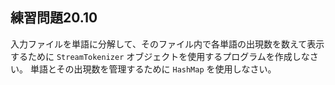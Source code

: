 ## 練習問題20.10

入力ファイルを単語に分解して、そのファイル内で各単語の出現数を数えて表示するために `StreamTokenizer` オブジェクトを使用するプログラムを作成しなさい。
単語とその出現数を管理するために `HashMap` を使用しなさい。
